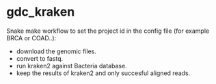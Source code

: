 # gdc_kraken
Snake make workflow to set the project id in the config file (for example BRCA or COAD..): <br>
- download the genomic files. <br>
- convert to fastq. <br>
- run kraken2 against Bacteria database. <br>
- keep the results of kraken2 and only succesful aligned reads. <br> 
